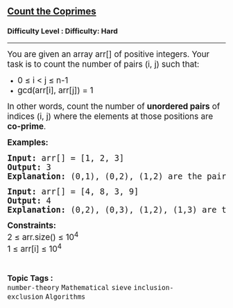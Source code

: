 <h2><a href="https://www.geeksforgeeks.org/problems/count-the-coprimes/1?_gl=1*epf7d6*_up*MQ..*_gs*MQ..&gclid=CjwKCAjw--K_BhB5EiwAuwYoylK5XzDwQqyzmbeNyd6lbwEki04LPSPJ3QfSMrU-U2MbFA0DRoegrBoCPiYQAvD_BwE&gbraid=0AAAAAC9yBkDs_DoJKxMS1sI6NNYmbwb_h">Count the Coprimes</a></h2><h3>Difficulty Level : Difficulty: Hard</h3><hr><div class="problems_problem_content__Xm_eO"><p><span style="font-size: 14pt;">You are given an array arr[] of positive integers. Your task is to count the number of pairs (i, j) such that:</span></p>
<p><span style="font-size: 14pt;"> </span></p>
<ul>
<li><span class="katex" style="font-size: 14pt;">0 ≤ i &lt; j ≤ n-1</span></li>
<li><span class="katex" style="font-size: 14pt;">gcd(arr[i], arr[j]) = 1</span></li>
</ul>
<p data-start="370" data-end="505"><span style="font-size: 14pt;">In other words, count the number of <strong data-start="406" data-end="425">unordered pairs</strong> of indices (i, j) where the elements at those positions are <strong data-start="492" data-end="504">co-prime</strong>.</span></p>
<p data-start="370" data-end="505"><strong><span style="font-size: 14pt;">Examples:<br></span></strong></p>
<pre data-start="370" data-end="505"><strong><span style="font-size: 14pt;">Input: </span></strong><span style="font-size: 14pt;">arr[] = [1, 2, 3]</span><strong><span style="font-size: 14pt;"><br>Output: </span></strong><span style="font-size: 14pt;">3</span><strong><span style="font-size: 14pt;"><br>Explanation: </span></strong><span style="font-size: 14pt;">(0,1), (0,2), (1,2) are the pair of indices where gcd(arr[i], arr[j]) = 1</span><strong><span style="font-size: 14pt;"><br></span></strong></pre>
<pre><strong><span style="font-size: 14pt;">Input:</span></strong><span style="font-size: 14pt;"> arr[] = [4, 8, 3, 9]</span><strong><span style="font-size: 14pt;"><br>Output: </span></strong><span style="font-size: 14pt;">4</span><strong><span style="font-size: 14pt;"><br>Explanation: </span></strong><span style="font-size: 14pt;">(0,2), (0,3), (1,2), (1,3) are the pair of indices where gcd(arr[i], arr[j]) = 1<br></span></pre>
<p><strong><span style="font-size: 14pt;">Constraints:<br></span></strong><span style="font-size: 14pt;">2 ≤ arr.size() ≤ 10<sup>4</sup></span><strong><span style="font-size: 14pt;"><br></span></strong><span style="font-size: 14pt;">1 ≤ arr[i] ≤ 10</span><span style="font-size: 14pt;"><sup>4</sup></span></p></div><br><p><span style=font-size:18px><strong>Topic Tags : </strong><br><code>number-theory</code>&nbsp;<code>Mathematical</code>&nbsp;<code>sieve</code>&nbsp;<code>inclusion-exclusion</code>&nbsp;<code>Algorithms</code>&nbsp;